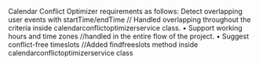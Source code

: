 Calendar Conflict Optimizer requirements as follows:
Detect overlapping user events with startTime/endTime // Handled overlapping throughout the criteria inside calendarconflictoptimizerservice class.
• Support working hours and time zones //handled in the entire flow of the project.
• Suggest conflict-free timeslots //Added findfreeslots method inside calendarconflictoptimizerservice class
